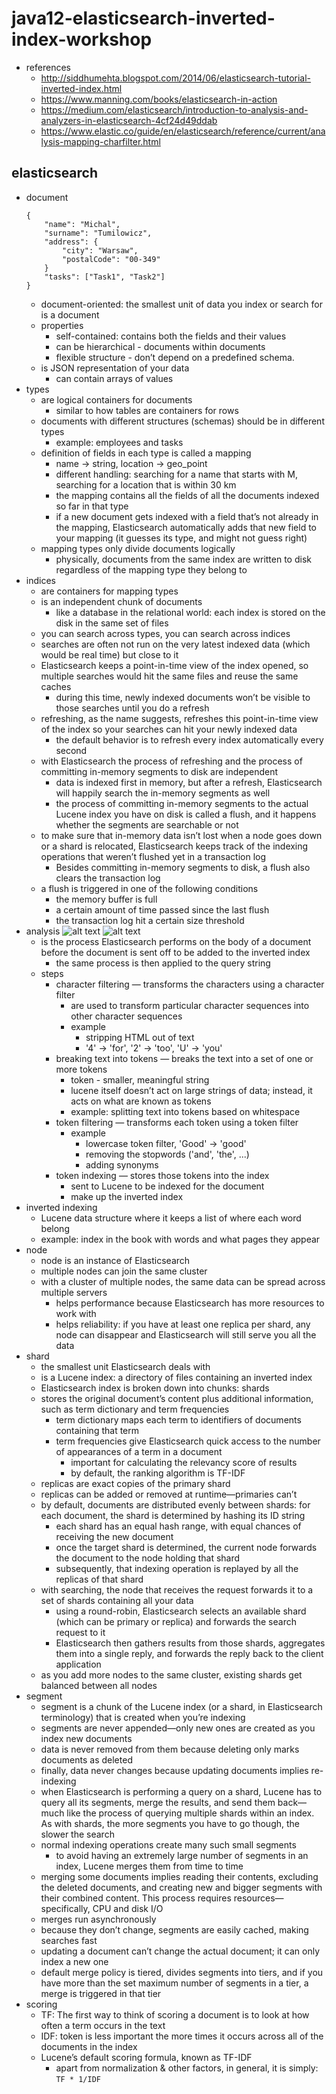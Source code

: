 # java12-elasticsearch-inverted-index-workshop

* references
    * http://siddhumehta.blogspot.com/2014/06/elasticsearch-tutorial-inverted-index.html
    * https://www.manning.com/books/elasticsearch-in-action
    * https://medium.com/elasticsearch/introduction-to-analysis-and-analyzers-in-elasticsearch-4cf24d49ddab
    * https://www.elastic.co/guide/en/elasticsearch/reference/current/analysis-mapping-charfilter.html

## elasticsearch
* document
    ```
    {
        "name": "Michal",
        "surname": "Tumilowicz",
        "address": {
            "city": "Warsaw",
            "postalCode": "00-349"
        }
        "tasks": ["Task1", "Task2"]
    }
    ```
    * document-oriented: the smallest unit of data you index or search for is a document
    * properties
        * self-contained: contains both the fields and their values
        * can be hierarchical - documents within documents
        * flexible structure - don’t depend on a predefined schema.
    * is JSON representation of your data
        * can contain arrays of values
* types
    * are logical containers for documents
        * similar to how tables are containers for rows
    * documents with different structures (schemas) should be in different types
        * example: employees and tasks
    * definition of fields in each type is called a mapping
        * name -> string, location -> geo_point
        * different handling: searching for a name that starts with M, searching for a location that is within 30 km
        * the mapping contains all the fields of all the documents indexed so far in that type
        * if a new document gets indexed with a field that’s not already in the mapping, Elasticsearch automatically 
        adds that new field to your mapping (it guesses its type, and might not guess right)
    * mapping types only divide documents logically
        * physically, documents from the same index are written to disk regardless of the mapping type they belong to
* indices
    * are containers for mapping types
    * is an independent chunk of documents
        * like a database in the relational world: each index is stored on the disk in the same set of files
    * you can search across types, you can search across indices
    * searches are often not run on the very latest indexed data (which would be real time) but close to it
    * Elasticsearch keeps a point-in-time view of the index opened, so multiple searches would hit the same files and 
    reuse the same caches
        * during this time, newly indexed documents won’t be visible to those searches until you do a refresh
    * refreshing, as the name suggests, refreshes this point-in-time view of the index so your searches can hit your 
    newly indexed data
        * the default behavior is to refresh every index automatically every second
    * with Elasticsearch the process of refreshing and the process of committing in-memory segments to disk are 
    independent
        * data is indexed first in memory, but after a refresh, Elasticsearch will happily search the in-memory
        segments as well
        * the process of committing in-memory segments to the actual Lucene index you have on disk is called a 
        flush, and it happens whether the segments are searchable or not
    * to make sure that in-memory data isn’t lost when a node goes down or a shard is relocated, Elasticsearch keeps 
    track of the indexing operations that weren’t flushed yet in a transaction log
        * Besides committing in-memory segments to disk, a flush also clears the transaction log
    * a flush is triggered in one of the following conditions
      * the memory buffer is full
      * a certain amount of time passed since the last flush
      * the transaction log hit a certain size threshold
* analysis
    ![alt text](img/analysis_overview.png)
    ![alt text](img/analysis_example.png)
    * is the process Elasticsearch performs on the body of a document before the document is sent off to be added to 
    the inverted index
        * the same process is then applied to the query string
    * steps
        * character filtering — transforms the characters using a character filter
            * are used to transform particular character sequences into other character sequences
            * example
                * stripping HTML out of text
                * '4' -> 'for', '2' -> 'too', 'U' -> 'you'
        * breaking text into tokens — breaks the text into a set of one or more tokens
            * token - smaller, meaningful string
            * lucene itself doesn’t act on large strings of data; instead, it acts on what are known as tokens
            * example: splitting text into tokens based on whitespace
        * token filtering — transforms each token using a token filter
            * example
                * lowercase token filter, 'Good' -> 'good'
                * removing the stopwords ('and', 'the', ...)
                * adding synonyms
        * token indexing — stores those tokens into the index
            * sent to Lucene to be indexed for the document
            * make up the inverted index
* inverted indexing
    * Lucene data structure where it keeps a list of where each word belong
    * example: index in the book with words and what pages they appear
* node
    * node is an instance of Elasticsearch
    * multiple nodes can join the same cluster
    * with a cluster of multiple nodes, the same data can be spread across multiple servers
        * helps performance because Elasticsearch has more resources to work with
        * helps reliability: if you have at least one replica per shard, any node can disappear and Elasticsearch 
        will still serve you all the data
* shard
    * the smallest unit Elasticsearch deals with
    * is a Lucene index: a directory of files containing an inverted index
    * Elasticsearch index is broken down into chunks: shards
    * stores the original document’s content plus additional information, such as term dictionary and term frequencies
        * term dictionary maps each term to identifiers of documents containing that term
        * term frequencies give Elasticsearch quick access to the number of appearances of a term in a document
            * important for calculating the relevancy score of results
            * by default, the ranking algorithm is TF-IDF
    * replicas are exact copies of the primary shard
    * replicas can be added or removed at runtime—primaries can’t
    * by default, documents are distributed evenly between shards: for each document, the shard is determined by
      hashing its ID string
        * each shard has an equal hash range, with equal chances of receiving the new document
        * once the target shard is determined, the current node forwards the document to the node holding that shard
        * subsequently, that indexing operation is replayed by all the replicas of that shard
    * with searching, the node that receives the request forwards it to a set of shards containing all your data
        * using a round-robin, Elasticsearch selects an available shard (which can be primary or replica) and 
        forwards the search request to it
        * Elasticsearch then gathers results from those shards, aggregates them into a single reply, and forwards 
        the reply back to the client application
    * as you add more nodes to the same cluster, existing shards get balanced between all nodes
* segment
    * segment is a chunk of the Lucene index (or a shard, in Elasticsearch terminology) that is created when you’re 
    indexing
    * segments are never appended—only new ones are created as you index new documents
    * data is never removed from them because deleting only marks documents as deleted
    * finally, data never changes because updating documents implies re-indexing
    * when Elasticsearch is performing a query on a shard, Lucene has to query all its segments, merge the results, 
    and send them back—much like the process of querying multiple shards within an index. As with shards, the more 
    segments you have to go though, the slower the search
    * normal indexing operations create many such small segments
        * to avoid having an extremely large number of segments in an index, Lucene merges them from time to time
    * merging some documents implies reading their contents, excluding the deleted documents, and creating new and 
    bigger segments with their combined content. This process requires resources—specifically, CPU and disk I/O
    * merges run asynchronously
    * because they don’t change, segments are easily cached, making searches fast
    * updating a document can’t change the actual document; it can only index a new one
    * default merge policy is tiered, divides segments into tiers, and if you have more than the set maximum number 
    of segments in a tier, a merge is triggered in that tier
* scoring
    * TF: The first way to think of scoring a document is to look at how often a term occurs in the text
    * IDF: token is less important the more times it occurs across all of the documents in the index
    * Lucene’s default scoring formula, known as TF-IDF
        * apart from normalization & other factors, in general, it is simply: `TF * 1/IDF`